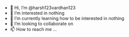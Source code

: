 - 👋 Hi, I’m @harsh123vardhan123
- 👀 I’m interested in nothing
- 🌱 I’m currently learning how to be interested in nothing
- 💞️ I’m looking to collaborate on 
- 📫 How to reach me ...

<!---
harsh123vardhan123/harsh123vardhan123 is a ✨ special ✨ repository because its `README.md` (this file) appears on your GitHub profile.
You can click the Preview link to take a look at your changes.
--->
